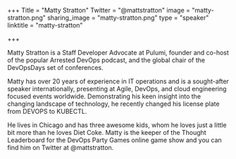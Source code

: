 +++
Title = "Matty Stratton"
Twitter = "@mattstratton"
image = "matty-stratton.png"
sharing_image = "matty-stratton.png"
type = "speaker"
linktitle = "matty-stratton"

+++

Matty Stratton is a Staff Developer Advocate at Pulumi, founder and co-host of the popular Arrested DevOps podcast, and the global chair of the DevOpsDays set of conferences.

Matty has over 20 years of experience in IT operations and is a sought-after speaker internationally, presenting at Agile, DevOps, and cloud engineering focused events worldwide. Demonstrating his keen insight into the changing landscape of technology, he recently changed his license plate from DEVOPS to KUBECTL.

He lives in Chicago and has three awesome kids, whom he loves just a little bit more than he loves Diet Coke. Matty is the keeper of the Thought Leaderboard for the DevOps Party Games online game show and you can find him on Twitter at @mattstratton.
